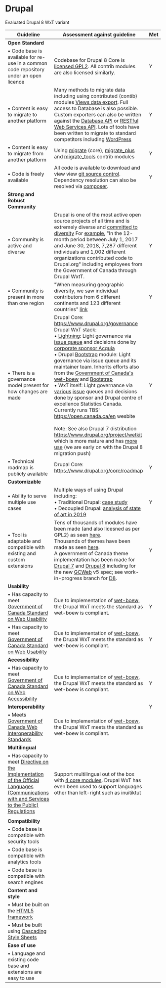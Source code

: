 # Drupal

Evaluated Drupal 8 WxT variant

| Guideline                                                    | Assessment against guideline       | Met |
|--------------------------------------------------------------|---|---------------------------------|
|**Open Standard**|||
|• Code base is available for re-use in a common code repository under an open licence | Codebase for Drupal 8 Core is [licensed GPL2](https://www.drupal.org/about/licensing). All contrib modules are also licensed similarly. | Y  |
|• Content is easy to migrate to another platform | Many methods to migrate data including using contributed (contib) modules [Views data export](https://www.drupal.org/project/views_data_export). Full access to Database is also possible. Custom exporters can also be written against the [Database API](https://www.drupal.org/docs/8/api/database-api) or [RESTful Web Services API](https://www.drupal.org/docs/8/api/restful-web-services-api). Lots of tools have been written to migrate to standard competitors including [WordPress](https://wordpress.org/plugins/fg-drupal-to-wp/) | Y |
|• Content is easy to migrate from another platform | Using [migrate](https://www.drupal.org/docs/8/api/migrate-api/migrate-api-overview) (core), [migrate_plus](https://www.drupal.org/project/migrate_plus) and [migrate_tools](https://www.drupal.org/project/migrate_tools) contrib modules | Y |
|• Code is freely available | All code is available to download and view view [git source control](https://www.drupal.org/project/drupal/git-instructions). Dependency resolution can also be resolved via [composer](https://www.drupal.org/docs/develop/using-composer). | Y |
|**Strong and Robust Community**| ||
|• Community is active and diverse| Drupal is one of the most active open source projects of all time and is extremely diverse and [committed to diversity](https://www.drupaldiversity.com/) For [example](https://dri.es/who-sponsors-drupal-development-2018), "In the 12-month period between July 1, 2017 and June 30, 2018, 7,287 different individuals and 1,002 different organizations contributed code to Drupal.org" including employees from the Government of Canada through Drupal WxtT. | Y |
|• Community is present in more than one region| "When measuring geographic diversity, we saw individual contributors from 6 different continents and 123 different countries" [link](https://dri.es/who-sponsors-drupal-development-2018) | Y |
|• There is a governance model present for how changes are made| Drupal Core: https://www.drupal.org/governance<br />Drupal WxT stack:<br />• [Lightning](https://www.drupal.org/project/lightning): Light governance via [issue queue](https://www.drupal.org/project/issues/lightning) and decisions done by [corporate sponsor Acquia](https://lightning.acquia.com/)<br />• Drupal [Bootstrap](https://www.drupal.org/project/bootstrap/) module: Light governance via issue queue and its maintainer team. Inherits efforts also from the [Government of Canada's wet-boew](https://wet-boew.github.io/wet-boew/index-en.html) and [Bootstrap](https://getbootstrap.com/docs/3.4/about/)<br />• WxT itself: Light governance via [various](https://github.com/drupalwxt/wxt/issues) [issue](https://www.drupal.org/project/issues/search/wxt) queues and decisions done by sponsor and Drupal centre of excellence Statistics Canada. Currently runs TBS' https://open.canada.ca/en wesbite<br /><br />Note: See also Drupal 7 distribution https://www.drupal.org/project/wetkit which is more mature and has [more use](https://www.drupal.org/project/usage/wetkit) (we are early on with the Drupal 8 migration push) | Y |
|• Technical roadmap is publicly available| Drupal Core: https://www.drupal.org/core/roadmap | Y |
|**Customizable**| | |
|• Ability to serve multiple use cases| Multiple ways of using Drupal including:<br />• Traditional Drupal: [case study](https://www.lullabot.com/articles/announcing-new-lullabotcom)<br />• Decoupled Drupal: [analysis of state of art in 2019](https://dri.es/how-to-decouple-drupal-in-2019)<br /> | Y |
|• Tool is adaptable and compatible with existing and custom extensions| Tens of thousands of modules have been made (and also licesned as per GPL2) as seen [here](https://www.drupal.org/project/project_module).<br />Thousands of themes have been made as seen [here](https://www.drupal.org/project/project_theme).<br />A government of Canada theme implementation has been made for [Drupal 7](https://www.drupal.org/project/wetkit_bootstrap) and  [Drupal 8](https://www.drupal.org/project/wxt_bootstrap)  including for the new [GCWeb](https://wet-boew.github.io/themes-dist/GCWeb/gcweb-theme/index.html) v5 spec; see work-in-progress branch for [D8](https://github.com/drupalwxt/wxt_bootstrap/tree/feat-gcweb-spec-v1.5). | Y |
|**Usability**|  | |
|• Has capacity to meet [Government of Canada Standard on Web Usability](https://www.tbs-sct.gc.ca/pol/doc-eng.aspx?id=24227)| Due to implementation of [wet-boew](https://github.com/wet-boew/wet-boew), the Drupal WxT meets the standard as wet-boew is compliant. | Y |
|• Has capacity to meet [Government of Canada Standard on Web Usability](https://www.tbs-sct.gc.ca/pol/doc-eng.aspx?id=24227)| Due to implementation of [wet-boew](https://github.com/wet-boew/wet-boew), the Drupal WxT meets the standard as wet-boew is compliant. | Y |
|**Accessibility**| | |
|• Has capacity to meet [Government of Canada Standard on Web Accessibility](https://www.tbs-sct.gc.ca/pol/doc-eng.aspx?id=23601)| Due to implementation of [wet-boew](https://github.com/wet-boew/wet-boew), the Drupal WxT meets the standard as wet-boew is compliant. | Y |
|**Interoperability**| | Y |
|• Meets [Government of Canada Web Interoperability Standards](https://www.tbs-sct.gc.ca/pol/doc-eng.aspx?id=25875)| Due to implementation of [wet-boew](https://github.com/wet-boew/wet-boew), the Drupal WxT meets the standard as wet-boew is compliant. | |
|**Multilingual**| | |
|• Has capacity to meet [Directive on the Implementation of the Official Languages (Communications with and Services to the Public) Regulations](https://www.tbs-sct.gc.ca/pol/doc-eng.aspx?id=26163)| Support multilingual out of the box with [4 core modules](https://www.acquia.com/blog/managing-multilingual-sites-drupal-8). Drupal WxT has even been used to support languages other than left-right such as inuitiktut | |
|| | |
|**Compatibility**| | |
|• Code base is compatible with security tools| | |
|• Code base is compatible with analytics tools| | |
|• Code base is compatible with search engines| | |
|**Content and style**| | |
|• Must be built on the [HTML5 framework](https://www.w3.org/TR/html5/)| | |
|• Must be built using [Cascading Style Sheets](https://www.w3.org/Style/CSS/Overview.en.html)| | |
|**Ease of use**| | |
|• Language and existing code base and extensions are easy to use| | |
